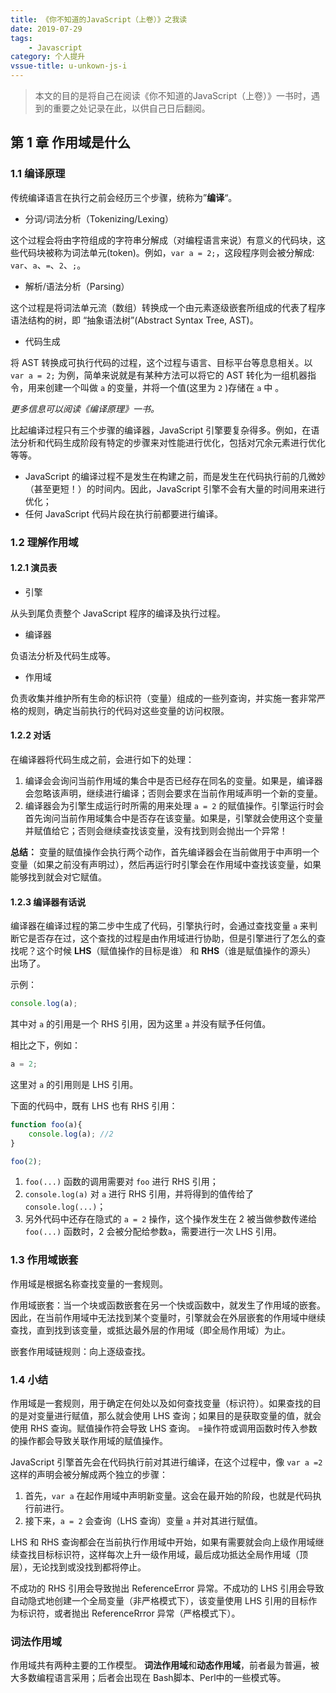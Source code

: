 ```yaml
---
title: 《你不知道的JavaScript（上卷）》之我读
date: 2019-07-29
tags:
	- Javascript
category: 个人提升
vssue-title: u-unkown-js-i
---
```


> 本文的目的是将自己在阅读《你不知道的JavaScript（上卷）》一书时，遇到的重要之处记录在此，以供自己日后翻阅。

<!-- more -->

## 第 1 章 作用域是什么

### 1.1 编译原理

传统编译语言在执行之前会经历三个步骤，统称为”**编译**“。

* 分词/词法分析（Tokenizing/Lexing）

这个过程会将由字符组成的字符串分解成（对编程语言来说）有意义的代码块，这些代码块被称为词法单元(token)。例如，`var a = 2;`，这段程序则会被分解成: `var`、`a`、`=`、`2`、`;`。

* 解析/语法分析（Parsing）

这个过程是将词法单元流（数组）转换成一个由元素逐级嵌套所组成的代表了程序语法结构的树，即 “抽象语法树”(Abstract Syntax Tree, AST)。

* 代码生成

将 AST 转换成可执行代码的过程，这个过程与语言、目标平台等息息相关。以 `var a = 2;` 为例，简单来说就是有某种方法可以将它的 AST 转化为一组机器指令，用来创建一个叫做 `a` 的变量，并将一个值(这里为 `2` )存储在 `a` 中 。

*更多信息可以阅读《编译原理》一书。*

比起编译过程只有三个步骤的编译器，JavaScript 引擎要复杂得多。例如，在语法分析和代码生成阶段有特定的步骤来对性能进行优化，包括对冗余元素进行优化等等。

* JavaScript 的编译过程不是发生在构建之前，而是发生在代码执行前的几微妙（甚至更短！）的时间内。因此，JavaScript 引擎不会有大量的时间用来进行优化；
* 任何 JavaScript 代码片段在执行前都要进行编译。

### 1.2 理解作用域

#### 1.2.1 演员表

* 引擎

从头到尾负责整个 JavaScript 程序的编译及执行过程。

* 编译器

负语法分析及代码生成等。

* 作用域

负责收集并维护所有生命的标识符（变量）组成的一些列查询，并实施一套非常严格的规则，确定当前执行的代码对这些变量的访问权限。

#### 1.2.2 对话

在编译器将代码生成之前，会进行如下的处理：

1. 编译会会询问当前作用域的集合中是否已经存在同名的变量。如果是，编译器会忽略该声明，继续进行编译；否则会要求在当前作用域声明一个新的变量。
2. 编译器会为引擎生成运行时所需的用来处理 `a = 2` 的赋值操作。引擎运行时会首先询问当前作用域集合中是否存在该变量。如果是，引擎就会使用这个变量并赋值给它；否则会继续查找该变量，没有找到则会抛出一个异常！

**总结：** 变量的赋值操作会执行两个动作，首先编译器会在当前做用于中声明一个变量（如果之前没有声明过），然后再运行时引擎会在作用域中查找该变量，如果能够找到就会对它赋值。

#### 1.2.3 编译器有话说

编译器在编译过程的第二步中生成了代码，引擎执行时，会通过查找变量 `a` 来判断它是否存在过，这个查找的过程是由作用域进行协助，但是引擎进行了怎么的查找呢？这个时候 **LHS**（赋值操作的目标是谁） 和 **RHS**（谁是赋值操作的源头） 出场了。

示例：

```js
console.log(a);
```

其中对 `a` 的引用是一个 RHS 引用，因为这里 `a` 并没有赋予任何值。

相比之下，例如：

```js
a = 2;
```

这里对 	`a` 的引用则是 LHS 引用。

下面的代码中，既有 LHS 也有 RHS 引用：

```js
function foo(a){
	console.log(a); //2
}

foo(2);
```

1. `foo(...)` 函数的调用需要对 `foo` 进行 RHS 引用；
2. `console.log(a)` 对 `a` 进行 RHS 引用，并将得到的值传给了 `console.log(...)`；
3. 另外代码中还存在隐式的 `a = 2` 操作，这个操作发生在 2 被当做参数传递给 `foo(...)` 函数时，2 会被分配给参数`a`，需要进行一次 LHS 引用。

### 1.3 作用域嵌套

作用域是根据名称查找变量的一套规则。

作用域嵌套：当一个块或函数嵌套在另一个快或函数中，就发生了作用域的嵌套。因此，在当前作用域中无法找到某个变量时，引擎就会在外层嵌套的作用域中继续查找，直到找到该变量，或抵达最外层的作用域（即全局作用域）为止。

嵌套作用域链规则：向上逐级查找。

### 1.4 小结

作用域是一套规则，用于确定在何处以及如何查找变量（标识符）。如果查找的目的是对变量进行赋值，那么就会使用 LHS 查询；如果目的是获取变量的值，就会使用 RHS 查询。赋值操作符会导致 LHS 查询。 =操作符或调用函数时传入参数的操作都会导致关联作用域的赋值操作。

JavaScript 引擎首先会在代码执行前对其进行编译，在这个过程中，像 `var a =2 ` 这样的声明会被分解成两个独立的步骤：
1. 首先，`var a` 在起作用域中声明新变量。这会在最开始的阶段，也就是代码执行前进行。
2. 接下来，`a = 2` 会查询（LHS 查询）变量 `a` 并对其进行赋值。

LHS 和 RHS 查询都会在当前执行作用域中开始，如果有需要就会向上级作用域继续查找目标标识符，这样每次上升一级作用域，最后成功抵达全局作用域（顶层），无论找到或没找到都将停止。

不成功的 RHS 引用会导致抛出 ReferenceError 异常。不成功的 LHS 引用会导致自动隐式地创建一个全局变量（非严格模式下），该变量使用 LHS 引用的目标作为标识符，或者抛出 ReferenceRrror 异常（严格模式下）。

### 词法作用域

作用域共有两种主要的工作模型。 **词法作用域**和**动态作用域**，前者最为普遍，被大多数编程语言采用；后者会出现在 Bash脚本、Perl中的一些模式等。